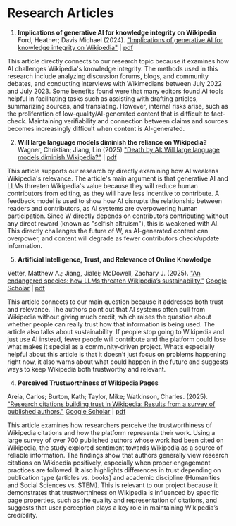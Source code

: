 # Research Articles 


1. **Implications of generative AI for knowledge integrity on Wikipedia**
Ford, Heather; Davis Michael (2024). ["Implications of generative AI for knowledge integrity on Wikipedia"](https://scholar.google.com/scholar?hl=en&as_sdt=0%2C5&q=Implications+of+generative+AI+for+knowledge+integrity+on+Wikipedia&btnG=) | [pdf](https://wikiworkshop.org/2025/paper/wikiworkshop_2025_paper_54.pdf)

This article directly connects to our research topic because it examines how AI challenges Wikipedia's knowledge integrity. The methods used in this research include analyzing discussion forums, blogs, and community debates, and conducting interviews with Wikimedians between July 2022 and July 2023. Some benefits found were that many editors found AI tools helpful in facilitating tasks such as assisting with drafting articles, summarizing sources, and translating. However, internal risks arise, such as the proliferation of low-quality/AI-generated content that is difficult to fact-check. Maintaining verifiability and connection between claims and sources becomes increasingly difficult when content is AI-generated. 


2. **Will large language models diminish the reliance on Wikipedia?**
Wagner, Christian; Jiang, Lin (2025) ["Death by AI: Will large language models diminish Wikipedia?"](https://scholar.google.com/scholar?hl=en&as_sdt=0%2C5&q=Death+by+AI%3A+Will+large+language+models+diminish+Wikipedia%3F&btnG=) | [pdf](https://asistdl.onlinelibrary.wiley.com/doi/epdf/10.1002/asi.24975) 

This article supports our research by directly examining how AI weakens Wikipedia's relevance. The article's main argument is that generative AI and LLMs threaten Wikipedia's value because they will reduce human contributors from editing, as they will have less incentive to contribute. A feedback model is used to show how AI disrupts the relationship between readers and contributors, as AI systems are overpowering human participation. Since W directly depends on contributors contributing without any direct reward (known as "selfish altruism"), this is weakened with AI. This directly challenges the future of W, as AI-generated content can overpower, and content will degrade as fewer contributors check/update information.

5. **Artificial Intelligence, Trust, and Relevance of Online Knowledge**
   
Vetter, Matthew A.; Jiang, Jialei; McDowell, Zachary J. (2025).
["An endangered species: how LLMs threaten Wikipedia’s sustainability."](https://link.springer.com/article/10.1007/s00146-025-02199-9)
[Google Scholar](https://scholar.google.com/scholar_lookup?title=An+endangered+species:+how+LLMs+threaten+Wikipedia%E2%80%99s+sustainability&author=Vetter&author=Jiang&author=McDowell&publication_year=2025) | [pdf](https://link.springer.com/content/pdf/10.1007/s00146-025-02199-9.pdf)  

This article connects to our main question because it addresses both trust and relevance. The authors point out that AI systems often pull from Wikipedia without giving much credit, which raises the question about whether people can really trust how that information is being used. The article also talks about sustainability. If people stop going to Wikipedia and just use AI instead, fewer people will contribute and the platform could lose what makes it special as a community-driven project. What’s especially helpful about this article is that it doesn’t just focus on problems happening right now, it also warns about what could happen in the future and suggests ways to keep Wikipedia both trustworthy and relevant.

4. **Perceived Trustworthiness of Wikipedia Pages**

Areia, Carlos; Burton, Kath; Taylor, Mike; Watkinson, Charles. (2025).
["Research citations building trust in Wikipedia: Results from a survey of published authors."](https://journals.plos.org/plosone/article?id=10.1371/journal.pone.0320334)
[Google Scholar](https://scholar.google.com/scholar_lookup?title=Research+citations+building+trust+in+Wikipedia:+Results+from+a+survey+of+published+authors&author=Areia&author=Burton&author=Taylor&author=Watkinson&publication_year=2025) | [pdf](https://journals.plos.org/plosone/article/file?id=10.1371/journal.pone.0320334&type=printable)  

This article examines how researchers perceive the trustworthiness of Wikipedia citations and how the platform represents their work. Using a large survey of over 700 published authors whose work had been cited on Wikipedia, the study explored sentiment towards Wikipedia as a source of reliable information. The findings show that authors generally view research citations on Wikipedia positively, especially when proper engagement practices are followed. It also highlights differences in trust depending on publication type (articles vs. books) and academic discipline (Humanities and Social Sciences vs. STEM). This is relevant to our project because it demonstrates that trustworthiness on Wikipedia is influenced by specific page properties, such as the quality and representation of citations, and suggests that user perception plays a key role in maintaining Wikipedia’s credibility.
